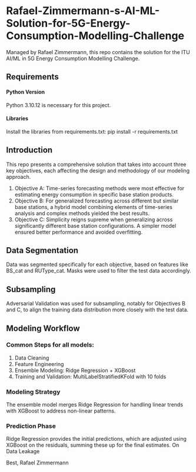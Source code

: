 # Rafael-Zimmermann-s-AI-ML-Solution-for-5G-Energy-Consumption-Modelling-Challenge
Managed by Rafael Zimmermann, this repo contains the solution for the ITU AI/ML in 5G Energy Consumption Modelling Challenge.

## Requirements
#### Python Version
Python 3.10.12 is necessary for this project.

#### Libraries
Install the libraries from requirements.txt:
pip install -r requirements.txt

## Introduction
This repo presents a comprehensive solution that takes into account three key objectives, each affecting the design and methodology of our modeling approach.
1. Objective A: Time-series forecasting methods were most effective for estimating energy consumption in specific base station products.
1. Objective B: For generalized forecasting across different but similar base stations, a hybrid model combining elements of time-series analysis and complex methods yielded the best results.
1. Objective C: Simplicity reigns supreme when generalizing across significantly different base station configurations. A simpler model ensured better performance and avoided overfitting.

## Data Segmentation
Data was segmented specifically for each objective, based on features like BS_cat and RUType_cat. Masks were used to filter the test data accordingly.

## Subsampling
Adversarial Validation was used for subsampling, notably for Objectives B and C, to align the training data distribution more closely with the test data.

## Modeling Workflow
### Common Steps for all models:
1. Data Cleaning
1. Feature Engineering
1. Ensemble Modeling: Ridge Regression + XGBoost
1. Training and Validation: MultiLabelStratifiedKFold with 10 folds

### Modeling Strategy
The ensemble model merges Ridge Regression for handling linear trends with XGBoost to address non-linear patterns.

### Prediction Phase
Ridge Regression provides the initial predictions, which are adjusted using XGBoost on the residuals, summing these up for the final estimates.
On Data Leakage

Best,
Rafael Zimmermann
